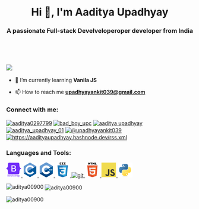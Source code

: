 <h1 align="center">Hi 👋, I'm Aaditya Upadhyay</h1>
<h3 align="center">A passionate Full-stack Develveloperoper developer from India</h3>
<br>
<br>
<br>
<p align="left" alt="coding width="300"> <img src="https://miro.medium.com/v2/resize:fit:1358/1*zVnWJtyGOX_kUIDm6ccCfQ.gif"> </p>

- 🌱 I’m currently learning **Vanila JS**

- 📫 How to reach me **upadhyayankit039@gmail.com**

<h3 align="left">Connect with me:</h3>
<p align="left">
<a href="https://twitter.com/aaditya0297799" target="blank"><img align="center" src="https://raw.githubusercontent.com/rahuldkjain/github-profile-readme-generator/master/src/images/icons/Social/twitter.svg" alt="aaditya0297799" height="30" width="40" /></a>
<a href="https://instagram.com/bad_boy_upc" target="blank"><img align="center" src="https://raw.githubusercontent.com/rahuldkjain/github-profile-readme-generator/master/src/images/icons/Social/instagram.svg" alt="bad_boy_upc" height="30" width="40" /></a>
<a href="https://hashnode.com/aaditya upadhyay" target="blank"><img align="center" src="https://raw.githubusercontent.com/rahuldkjain/github-profile-readme-generator/master/src/images/icons/Social/hashnode.svg" alt="aaditya upadhyay" height="30" width="40" /></a>
<a href="https://www.leetcode.com/aaditya_upadhyay_01" target="blank"><img align="center" src="https://raw.githubusercontent.com/rahuldkjain/github-profile-readme-generator/master/src/images/icons/Social/leet-code.svg" alt="aaditya_upadhyay_01" height="30" width="40" /></a>
<a href="https://www.hackerearth.com/@upadhyayankit039" target="blank"><img align="center" src="https://raw.githubusercontent.com/rahuldkjain/github-profile-readme-generator/master/src/images/icons/Social/hackerearth.svg" alt="@upadhyayankit039" height="30" width="40" /></a>
<a href="/https://aadityaupadhyay.hashnode.dev/rss.xml" target="blank"><img align="center" src="https://raw.githubusercontent.com/rahuldkjain/github-profile-readme-generator/master/src/images/icons/Social/rss.svg" alt="https://aadityaupadhyay.hashnode.dev/rss.xml" height="30" width="40" /></a>
</p>

<h3 align="left">Languages and Tools:</h3>
<p align="left"> <a href="https://getbootstrap.com" target="_blank" rel="noreferrer"> <img src="https://raw.githubusercontent.com/devicons/devicon/master/icons/bootstrap/bootstrap-plain-wordmark.svg" alt="bootstrap" width="40" height="40"/> </a> <a href="https://www.cprogramming.com/" target="_blank" rel="noreferrer"> <img src="https://raw.githubusercontent.com/devicons/devicon/master/icons/c/c-original.svg" alt="c" width="40" height="40"/> </a> <a href="https://www.w3schools.com/cpp/" target="_blank" rel="noreferrer"> <img src="https://raw.githubusercontent.com/devicons/devicon/master/icons/cplusplus/cplusplus-original.svg" alt="cplusplus" width="40" height="40"/> </a> <a href="https://www.w3schools.com/css/" target="_blank" rel="noreferrer"> <img src="https://raw.githubusercontent.com/devicons/devicon/master/icons/css3/css3-original-wordmark.svg" alt="css3" width="40" height="40"/> </a> <a href="https://git-scm.com/" target="_blank" rel="noreferrer"> <img src="https://www.vectorlogo.zone/logos/git-scm/git-scm-icon.svg" alt="git" width="40" height="40"/> </a> <a href="https://www.w3.org/html/" target="_blank" rel="noreferrer"> <img src="https://raw.githubusercontent.com/devicons/devicon/master/icons/html5/html5-original-wordmark.svg" alt="html5" width="40" height="40"/> </a> <a href="https://developer.mozilla.org/en-US/docs/Web/JavaScript" target="_blank" rel="noreferrer"> <img src="https://raw.githubusercontent.com/devicons/devicon/master/icons/javascript/javascript-original.svg" alt="javascript" width="40" height="40"/> </a> <a href="https://www.python.org" target="_blank" rel="noreferrer"> <img src="https://raw.githubusercontent.com/devicons/devicon/master/icons/python/python-original.svg" alt="python" width="40" height="40"/> </a> </p>

<p><img align="left" src="https://github-readme-stats.vercel.app/api/top-langs?username=aditya00900&show_icons=true&locale=en&layout=compact" alt="aditya00900" /></p>

<p>&nbsp;<img align="center" src="https://github-readme-stats.vercel.app/api?username=aditya00900&show_icons=true&locale=en" alt="aditya00900" /></p>

<p><img align="center" src="https://github-readme-streak-stats.herokuapp.com/?user=aditya00900&" alt="aditya00900" /></p>
